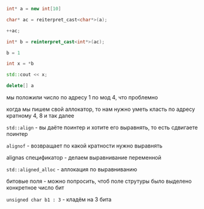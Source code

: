 ```cpp
int* a = new int[10]

char* ac = reiterpret_cast<char*>(a);

++ac;

int* b = reinterpret_cast<int*>(ac);

b = 1

int x = *b

std::cout << x;

delete[] a
```

мы положили число по адресу 1 по мод 4, что проблемно

когда мы пишем свой аллокатор, то нам нужно уметь класть по адресу кратному 4, 8 и так далее

`std::align` - вы даёте поинтер и хотите его выравнять, то есть сдвигаете поинтер

`alignof` - возвращает по какой кратности нужно выравнять

alignas спецификатор - делаем выравнивание переменной

`std::aligned_alloc` - аллокация по выравниванию

битовые поля - можно попросить, чтоб поле струтуры было выделено конкретное число бит

`unsigned char b1 : 3` - кладём на 3 бита